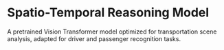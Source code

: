 # Spatio-Temporal Reasoning Model

A pretrained Vision Transformer model optimized for transportation scene analysis, adapted for driver and passenger recognition tasks.
